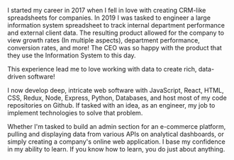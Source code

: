 I started my career in 2017 when I fell in love with creating CRM-like spreadsheets for companies. In 2019 I was tasked to engineer a large information system spreadsheet to track internal department performance and external client data. The resulting product allowed for the company to view growth rates (In multiple aspects), department performance, conversion rates, and more! The CEO was so happy with the product that they use the Information System to this day.

This experience lead me to love working with data to create rich, data-driven software!

I now develop deep, intricate web software with JavaScript, React, HTML, CSS, Redux, Node, Express, Python, Databases, and host most of my code repositories on Github. If tasked with an idea, as an engineer, my job to implement technologies to solve that problem.

Whether I'm tasked to build an admin section for an e-commerce platform, pulling and displaying data from various APIs on analytical dashboards, or simply creating a company's online web application. I base my confidence in my ability to learn. If you know how to learn, you do just about anything.
